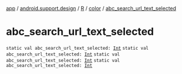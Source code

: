 [app](../../../index.md) / [android.support.design](../../index.md) / [R](../index.md) / [color](index.md) / [abc_search_url_text_selected](.)

# abc_search_url_text_selected

`static val abc_search_url_text_selected: `[`Int`](https://kotlinlang.org/api/latest/jvm/stdlib/kotlin/-int/index.html)
`static val abc_search_url_text_selected: `[`Int`](https://kotlinlang.org/api/latest/jvm/stdlib/kotlin/-int/index.html)
`static val abc_search_url_text_selected: `[`Int`](https://kotlinlang.org/api/latest/jvm/stdlib/kotlin/-int/index.html)
`static val abc_search_url_text_selected: `[`Int`](https://kotlinlang.org/api/latest/jvm/stdlib/kotlin/-int/index.html)